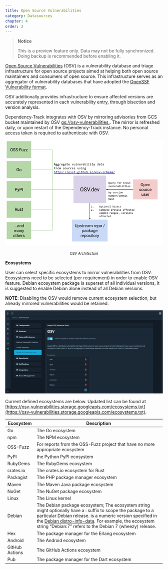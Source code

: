```yaml
---
title: Open Source Vulnerabilities
category: Datasources
chapter: 4
order: 3
---
```


> **Notice**
>
> This is a preview feature only. Data may not be fully synchronized. Doing backup is recommended before enabling it.

[Open Source Vulnerabilities](https://osv.dev) (OSV) is a vulnerability database and triage infrastructure for open source projects aimed at helping both open source maintainers and consumers of open source.
This infrastructure serves as an aggregator of vulnerability databases that have adopted the [OpenSSF Vulnerability format](https://github.com/ossf/osv-schema).

OSV additionally provides infrastructure to ensure affected versions are accurately represented in each vulnerability entry, through bisection and version analysis.

Dependency-Track integrates with OSV by mirroring advisories from GCS bucket maintained by OSV [gs://osv-vulnerabilities.](https://osv-vulnerabilities.storage.googleapis.com/).
The mirror is refreshed daily, or upon restart of the Dependency-Track instance.
No personal access token is required to authenticate with OSV.

![](../../images/osv-architecture.png)
<center><i style="font-size:80%">OSV Architecture</i></center>

**Ecosystems**

User can select specific ecosystems to mirror vulnerabilities from OSV. Ecosystems need to be selected (per requirement) in order to enable OSV feature.
Debian ecosystem package is superset of all individual versions, it is suggested to enable Debian alone instead of all Debian versions.

**NOTE**: Disabling the OSV would remove current ecosystem selection, but already mirrored vulnerabilities would be retained.

![](../../images/osv-ecosystem.png)

Current defined ecosystems are below. Updated list can be found at [https://osv-vulnerabilities.storage.googleapis.com/ecosystems.txt](https://osv-vulnerabilities.storage.googleapis.com/ecosystems.txt).

|  Ecosystem | Description                                                                                                                                                                                                                                                                                                          |
|-----|----------------------------------------------------------------------------------------------------------------------------------------------------------------------------------------------------------------------------------------------------------------------------------------------------------------------|
|  Go   | 	The Go ecosystem                                                                                                                                                                                                                                                                                                    |
|  npm   | The NPM ecosystem                                                                                                                                                                                                                                                                                                    |
|  OSS-Fuzz | For reports from the OSS-Fuzz project that have no more appropriate ecosystem                                                                                                                                                                                                                                        |
|  PyPI   | the Python PyPI ecosystem                                                                                                                                                                                                                                                                                            |
|  RubyGems | The RubyGems ecosystem                                                                                                                                                                                                                                                                                               |
|  crates.io | The crates.io ecosystem for Rust                                                                                                                                                                                                                                                                                     |
|  Packagist | The PHP package manager ecosystem                                                                                                                                                                                                                                                                                    |
|  Maven   | The Maven Java package ecosystem                                                                                                                                                                                                                                                                                     |
|  NuGet   | The NuGet package ecosystem                                                                                                                                                                                                                                                                                          |
|  Linux   | The Linux kernel                                                                                                                                                                                                                                                                                                     |
|  Debian  | The Debian package ecosystem; The ecosystem string might optionally have a :<RELEASE> suffix to scope the package to a particular Debian release. <RELEASE> is a numeric version specified in the [Debian distro-info-data](https://debian.pages.debian.net/distro-info-data/debian.csv). For example, the ecosystem string “Debian:7” refers to the Debian 7 (wheezy) release. |
|  Hex | The package manager for the Erlang ecosystem                                                                                                                                                                                                                                                                         |
|  Android   | The Android ecosystem                                                                                                                                                                                                                                                                                                |
|  GitHub Actions |    The GitHub Actions ecosystem                                                                                                                                                                                                                                                                                                                  |
|  Pub |        The package manager for the Dart ecosystem                                                                                                                                                                                                                                                                                                              |